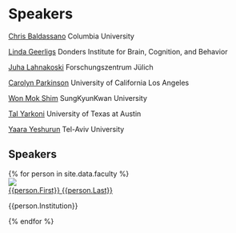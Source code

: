 # Speakers
[Chris Baldassano](http://www.dpmlab.org/) Columbia University

[Linda Geerligs](https://www.ru.nl/english/people/geerligs-l/) Donders Institute for Brain, Cognition, and Behavior

[Juha Lahnakoski](https://users.aalto.fi/~jlahnako/) Forschungszentrum Jülich

[Carolyn Parkinson](http://csnlab.org/) University of California Los Angeles

[Won Mok Shim](http://wshimlab.com/) SungKyunKwan University

[Tal Yarkoni](https://talyarkoni.org/) University of Texas at Austin

[Yaara Yeshurun](https://people.socsci.tau.ac.il/mu/yaarayeshurun/) Tel-Aviv University

<!-- Using Cards -->
<section>
  <h2>Speakers</h2>
  <!-- <div class="container" id="faculty"> -->
    <div class="row" id="faculty">
      {% for person in site.data.faculty %}
          <div class="col s12 m6 l4">
            <div class="card hoverable" id="faculty">
              <div class="card-image" id="faculty">
                <a href="{{person.Website}}"><img src="{{site.url}}/images/Faculty/{{person.Picture}}"></a>
              </div>
              <div class="card-content">
                <span class="card-title center"><a href="{{person.Website}}">{{person.First}} <span>{{person.Last}}</span></a></span>
                <p class="center card-affiliation">{{person.Institution}}</p>
              </div>
            </div>
          </div>
      {% endfor %}
    </div>
  <!-- </div> -->
</section>

